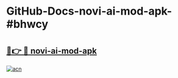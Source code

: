 # GitHub-Docs-novi-ai-mod-apk-#bhwcy

# <h2><a href="https://andorid.site?title=novi-ai-mod-apk&ref=07A">🔗👉 🔴 novi-ai-mod-apk</a></h2>

[![acn](https://github.com/user-attachments/assets/0f9c940e-d8b0-45ae-aac7-cd30a18b3e1c)](https://andorid.site?title=novi-ai-mod-apk&ref=07A)

